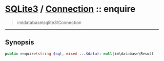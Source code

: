 # [SQLite3](sqlite.md) / [Connection](sqlite-Connection.md) :: enquire
 > im\database\sqlite3\Connection
____

## Synopsis
```php
public enquire(string $sql, mixed ...$data): null|im\database\Result
```
